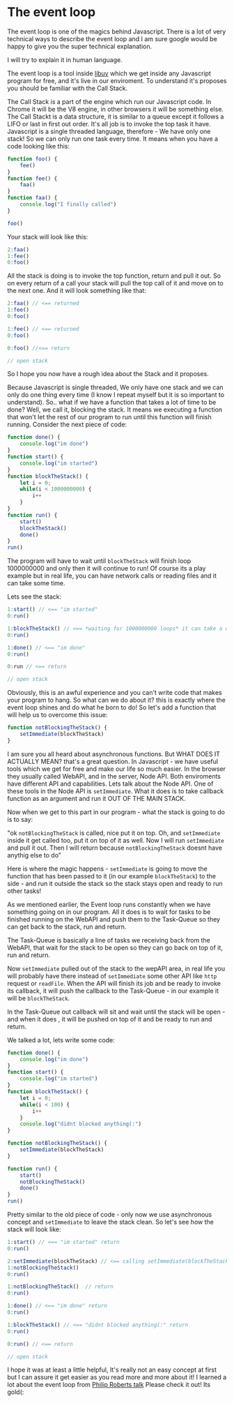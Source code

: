 # The event loop

The event loop is one of the magics behind Javascript. There is a lot of very technical ways to describe the event loop and I am sure google would be happy to give you the super technical explanation. 

I will try to explain it in human language. 

The event loop is a tool inside [libuv](http://docs.libuv.org/en/v1.x/) which we get inside any Javascript program for free, and it's live in our enviroment. To understand it's proposes you should be familiar with the Call Stack. 

The Call Stack is a part of the engine which run our Javascript code. In Chrome it will be the V8 engine, in other browsers it will be something else. The Call Stackt is a data structure, it is similar to a queue except it follows a LIFO or last in first out order. It's all job is to invoke the top task it have. Javascript is a single threaded language, therefore - We have only one stack! So we can only run one task every time. It means when you have a code looking like this:

```js
function foo() {
    fee()
}
function fee() {
    faa()
}
function faa() {
    console.log("I finally called")
}

foo()
```

Your stack will look like this:
```js
2:faa()
1:fee()
0:foo()
```
All the stack is doing is to invoke the top function, return and pull it out. So on every return of a call your stack will pull the top call of it and move on to the next one. And it will look something like that:
```js
2:faa() // <== returned
1:fee()
0:foo()
```

```js
1:fee() // <== returned
0:foo()
```
```js
0:foo() //<== return
```
```js
// open stack
```

So I hope you now have a rough idea about the Stack and it proposes. 

Because Javascript is single threaded, We only have one stack and we can only do one thing every time (I know I repeat myself but it is so important to understand). So.. what if we have a function that takes a lot of time to be done? Well, we call it, blocking the stack. It means we executing a function that won't let the rest of our program to run until this function will finish running. Consider the next piece of code:

```js
function done() {
    console.log("im done")
}
function start() {
    console.log("im started")
}
function blockTheStack() {
    let i = 0;
    while(i < 1000000000) {
        i++
    }
}
function run() {
    start()
    blockTheStack()
    done()
}
run()
```
The program will have to wait until `blockTheStack` will finish loop 1000000000 and only then it will continue to run! Of course its a play example but in real life, you can have network calls or reading files and it can take some time. 

Lets see the stack:

```js
1:start() // <== "im started"
0:run()
```
```js
1:blockTheStack() // <== *waiting for 1000000000 loops* it can take a while hole on...
0:run()
```
```js
1:done() // <== "im done"
0:run()
```
```js
0:run // <== return
```
```js
// open stack
```

Obviously, this is an awful experience and you can't write code that makes your program to hang. So what can we do about it? this is exactly where the event loop shines and do what he born to do! So let's add a function that will help us to overcome this issue:

```js
function notBlockingTheStack() {
    setImmediate(blockTheStack)
}
```

I am sure you all heard about asynchronous functions. But WHAT DOES IT ACTUALLY MEAN? that's a great question. In Javascript - we have useful tools which we get for free and make our life so much easier. In the browser they usually called WebAPI, and in the server, Node API. Both enviroments have different API and capabilities. Lets talk about the Node API. One of these tools in the Node API is `setImmediate`. What it does is to take callback function as an argument and run it OUT OF THE MAIN STACK. 

Now when we get to this part in our program - what the stack is going to do is to say: 

"ok `notBlockingTheStack` is called, nice put it on top. Oh, and `setImmediate` inside it get called too, put it on top of it as well. Now I will run `setImmediate` and pull it out. Then I will return because `notBlockingTheStack` doesnt have anythig else to do" 

Here is where the magic happens - `setImmediate` is going to move the function that has been passed to it (in our example `blockTheStack`) to the side - and run it outside the stack so the stack stays open and ready to run other tasks! 

As we mentioned earlier, the Event loop runs constantly when we have something going on in our program. All it does is to wait for tasks to be finished running on the WebAPI and push them to the Task-Queue so they can get back to the stack, run and return. 

The Task-Queue is basically a line of tasks we receiving back from the WebAPI, that wait for the stack to be open so they can go back on top of it, run and return. 

Now `setImmediate` pulled out of the stack to the wepAPI area, in real life you will probably have there instead of `setImmediate` some other API like `http` request or `readFile`. When the API will finish its job and be ready to invoke its callback, it will push the callback to the Task-Queue - in our example it will be `blockTheStack`. 

In the Task-Queue out callback will sit and wait until the stack will be open - and when it does , it will be pushed on top of it and be ready to run and return.




We talked a lot, lets write some code:

```js
function done() {
    console.log("im done")
}
function start() {
    console.log("im started")
}
function blockTheStack() {
    let i = 0;
    while(i < 100) {
        i++
    }
    console.log("didnt blocked anything(:")
}

function notBlockingTheStack() {
    setImmediate(blockTheStack)
}

function run() {
    start()
    notBlockingTheStack()
    done()
}
run()
```

Pretty similar to the old piece of code - only now we use asynchronous concept and  `setImmediate` to leave the stack clean. So let's see how the stack will look like:

```js
1:start() // <== "im started" return
0:run()
```
```js
2:setImmediate(blockTheStack) // <== calling setImmediate(blockTheStack) return
1:notBlockingTheStack() 
0:run()
```
```js
1:notBlockingTheStack()  // return
0:run()
```
```js
1:done() // <== "im done" return
0:run()
```
```js
1:blockTheStack() // <== "didnt blocked anything(:" return
0:run()
```
```js
0:run() // <== return
```
```js
// open stack
```

I hope it was at least a little helpful, It's really not an easy concept at first but I can assure it get easier as you read more and more about it! I learned a lot about the event loop from [Philip Roberts talk](https://www.youtube.com/watch?v=8aGhZQkoFbQ) 
Please check it out! Its gold(:


